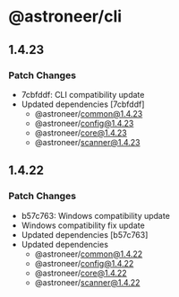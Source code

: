 # @astroneer/cli

## 1.4.23

### Patch Changes

- 7cbfddf: CLI compatibility update
- Updated dependencies [7cbfddf]
  - @astroneer/common@1.4.23
  - @astroneer/config@1.4.23
  - @astroneer/core@1.4.23
  - @astroneer/scanner@1.4.23

## 1.4.22

### Patch Changes

- b57c763: Windows compatibility update
- Windows compatibility fix update
- Updated dependencies [b57c763]
- Updated dependencies
  - @astroneer/common@1.4.22
  - @astroneer/config@1.4.22
  - @astroneer/core@1.4.22
  - @astroneer/scanner@1.4.22
